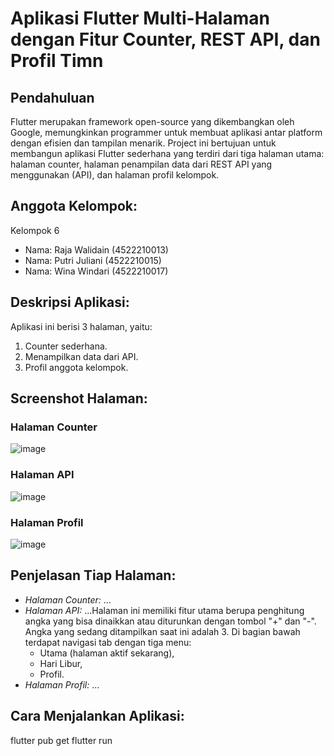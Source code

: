 # Aplikasi Flutter Multi-Halaman dengan Fitur Counter, REST API, dan Profil Timn

## Pendahuluan
Flutter merupakan framework open-source yang dikembangkan oleh Google, memungkinkan programmer untuk membuat aplikasi antar platform dengan efisien dan tampilan menarik. Project ini bertujuan untuk membangun aplikasi Flutter sederhana yang terdiri dari tiga halaman utama: halaman counter, halaman penampilan data dari REST API yang menggunakan (API), dan halaman profil kelompok.

## Anggota Kelompok:
Kelompok 6
- Nama: Raja Walidain (4522210013)
- Nama: Putri Juliani (4522210015)
- Nama: Wina Windari (4522210017)

## Deskripsi Aplikasi:
Aplikasi ini berisi 3 halaman, yaitu:
1. Counter sederhana.
2. Menampilkan data dari API.
3. Profil anggota kelompok.

## Screenshot Halaman:
### Halaman Counter
![image](https://github.com/user-attachments/assets/afbb46bc-832d-444b-80cc-9dee58df2024)



### Halaman API
![image](https://github.com/user-attachments/assets/2e2d0cf2-881c-4c72-8b3b-c495473a45ba)



### Halaman Profil
![image](https://github.com/user-attachments/assets/21364ea0-8ed3-4344-bdf9-8871eb2ed7cd)



## Penjelasan Tiap Halaman:
- *Halaman Counter:* ...
- *Halaman API:* ...Halaman ini memiliki fitur utama berupa penghitung angka yang bisa dinaikkan atau diturunkan dengan tombol "+" dan "-". Angka yang sedang ditampilkan saat ini adalah 3.
Di bagian bawah terdapat navigasi tab dengan tiga menu:
    - Utama (halaman aktif sekarang),
    - Hari Libur,
    - Profil.
- *Halaman Profil:* ...

## Cara Menjalankan Aplikasi:
flutter pub get flutter run
